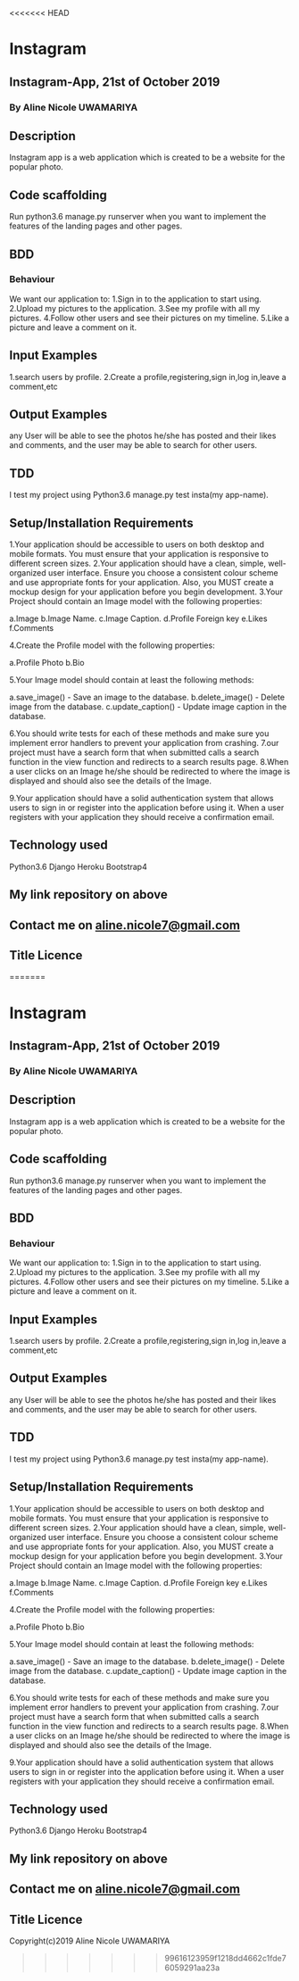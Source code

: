 <<<<<<< HEAD
# Instagram
## Instagram-App, 21st of October 2019
### By Aline Nicole UWAMARIYA
## Description
Instagram app is a web application which is created to be a website for the popular photo.
## Code scaffolding
Run python3.6 manage.py runserver when you want to implement the features of the landing pages and other pages.

## BDD
### Behaviour
We want our application to:
1.Sign in to the application to start using.
2.Upload my pictures to the application.
3.See my profile with all my pictures.
4.Follow other users and see their pictures on my timeline.
5.Like a picture and leave a comment on it.
## Input Examples
1.search users by profile.
2.Create a profile,registering,sign in,log in,leave a comment,etc

## Output Examples
any User will be able to see the photos he/she has posted and their likes and comments, and the user may be able to search for other users.

## TDD
I test my project using Python3.6 manage.py test insta(my app-name).

## Setup/Installation Requirements

1.Your application should be accessible to users on both desktop and mobile formats. You must ensure that your application is responsive to different screen sizes.
2.Your application should have a clean, simple, well-organized user interface. Ensure you choose a consistent colour scheme and use appropriate fonts for your application. Also, you MUST create a mockup design for your application before you begin development.
3.Your Project should contain an Image model with the following properties:

a.Image
b.Image Name.
c.Image Caption.
d.Profile Foreign key
e.Likes
f.Comments

4.Create the Profile model with the following properties:

a.Profile Photo
b.Bio

5.Your Image model should contain at least the following methods:

a.save_image() - Save an image to the database.
b.delete_image() - Delete image from the database.
c.update_caption() - Update image caption in the database.

6.You should write tests for each of these methods and make sure you implement error handlers to prevent your application from crashing.
7.our project must have a search form that when submitted calls a search function in the view function and redirects to a search results page.
8.When a user clicks on an Image he/she should be redirected to where the image is displayed and should also see the details of the Image.

9.Your application should have a solid authentication system that allows users to sign in or register into the application before using it. When a user registers with your application they should receive a confirmation email.

## Technology used
Python3.6
Django
Heroku
Bootstrap4

## My link repository on above

## Contact me on aline.nicole7@gmail.com
## Title Licence
=======
# Instagram
## Instagram-App, 21st of October 2019
### By Aline Nicole UWAMARIYA
## Description
Instagram app is a web application which is created to be a website for the popular photo.
## Code scaffolding
Run python3.6 manage.py runserver when you want to implement the features of the landing pages and other pages.

## BDD
### Behaviour
We want our application to:
1.Sign in to the application to start using.
2.Upload my pictures to the application.
3.See my profile with all my pictures.
4.Follow other users and see their pictures on my timeline.
5.Like a picture and leave a comment on it.
## Input Examples
1.search users by profile.
2.Create a profile,registering,sign in,log in,leave a comment,etc

## Output Examples
any User will be able to see the photos he/she has posted and their likes and comments, and the user may be able to search for other users.

## TDD
I test my project using Python3.6 manage.py test insta(my app-name).

## Setup/Installation Requirements

1.Your application should be accessible to users on both desktop and mobile formats. You must ensure that your application is responsive to different screen sizes.
2.Your application should have a clean, simple, well-organized user interface. Ensure you choose a consistent colour scheme and use appropriate fonts for your application. Also, you MUST create a mockup design for your application before you begin development.
3.Your Project should contain an Image model with the following properties:

a.Image
b.Image Name.
c.Image Caption.
d.Profile Foreign key
e.Likes
f.Comments

4.Create the Profile model with the following properties:

a.Profile Photo
b.Bio

5.Your Image model should contain at least the following methods:

a.save_image() - Save an image to the database.
b.delete_image() - Delete image from the database.
c.update_caption() - Update image caption in the database.

6.You should write tests for each of these methods and make sure you implement error handlers to prevent your application from crashing.
7.our project must have a search form that when submitted calls a search function in the view function and redirects to a search results page.
8.When a user clicks on an Image he/she should be redirected to where the image is displayed and should also see the details of the Image.

9.Your application should have a solid authentication system that allows users to sign in or register into the application before using it. When a user registers with your application they should receive a confirmation email.

## Technology used
Python3.6
Django
Heroku
Bootstrap4

## My link repository on above

## Contact me on aline.nicole7@gmail.com
## Title Licence
Copyright(c)2019 Aline Nicole UWAMARIYA

>>>>>>> 99616123959f1218dd4662c1fde76059291aa23a
